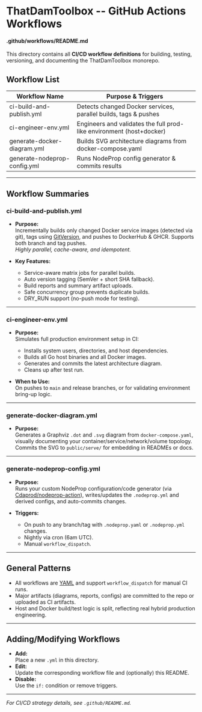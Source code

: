 # ThatDamToolbox -- GitHub Actions Workflows
#### .github/workflows/README.md

This directory contains all **CI/CD workflow definitions** for building, testing, versioning, and documenting the ThatDamToolbox monorepo.

## **Workflow List**

| Workflow Name                        | Purpose & Triggers                                                      |
|--------------------------------------|-------------------------------------------------------------------------|
| ci-build-and-publish.yml             | Detects changed Docker services, parallel builds, tags & pushes         |
| ci-engineer-env.yml                  | Engineers and validates the full prod-like environment (host+docker)     |
| generate-docker-diagram.yml          | Builds SVG architecture diagrams from docker-compose.yaml                |
| generate-nodeprop-config.yml         | Runs NodeProp config generator & commits results                        |

---

## **Workflow Summaries**

### **ci-build-and-publish.yml**
- **Purpose:**  
  Incrementally builds only changed Docker service images (detected via git), tags using [GitVersion](https://gitversion.net/), and pushes to DockerHub & GHCR. Supports both branch and tag pushes.  
  *Highly parallel, cache-aware, and idempotent.*

- **Key Features:**
  - Service-aware matrix jobs for parallel builds.
  - Auto version tagging (SemVer + short SHA fallback).
  - Build reports and summary artifact uploads.
  - Safe concurrency group prevents duplicate builds.
  - DRY_RUN support (no-push mode for testing).

---

### **ci-engineer-env.yml**
- **Purpose:**  
  Simulates full production environment setup in CI:  
  - Installs system users, directories, and host dependencies.
  - Builds all Go host binaries and all Docker images.
  - Generates and commits the latest architecture diagram.
  - Cleans up after test run.

- **When to Use:**  
  On pushes to `main` and release branches, or for validating environment bring-up logic.

---

### **generate-docker-diagram.yml**
- **Purpose:**  
  Generates a Graphviz `.dot` and `.svg` diagram from `docker-compose.yaml`, visually documenting your container/service/network/volume topology.  
  Commits the SVG to `public/serve/` for embedding in READMEs or docs.

---

### **generate-nodeprop-config.yml**
- **Purpose:**  
  Runs your custom NodeProp configuration/code generator (via [Cdaprod/nodeprop-action](https://github.com/Cdaprod/nodeprop-action)), writes/updates the `.nodeprop.yml` and derived configs, and auto-commits changes.

- **Triggers:**  
  - On push to any branch/tag with `.nodeprop.yaml` or `.nodeprop.yml` changes.
  - Nightly via cron (6am UTC).
  - Manual `workflow_dispatch`.

---

## **General Patterns**

- All workflows are [YAML](https://docs.github.com/en/actions/using-workflows/workflow-syntax-for-github-actions) and support `workflow_dispatch` for manual CI runs.
- Major artifacts (diagrams, reports, configs) are committed to the repo or uploaded as CI artifacts.
- Host and Docker build/test logic is split, reflecting real hybrid production engineering.

---

## **Adding/Modifying Workflows**

- **Add:**  
  Place a new `.yml` in this directory.
- **Edit:**  
  Update the corresponding workflow file and (optionally) this README.
- **Disable:**  
  Use the `if:` condition or remove triggers.

---

*For CI/CD strategy details, see `.github/README.md`.*